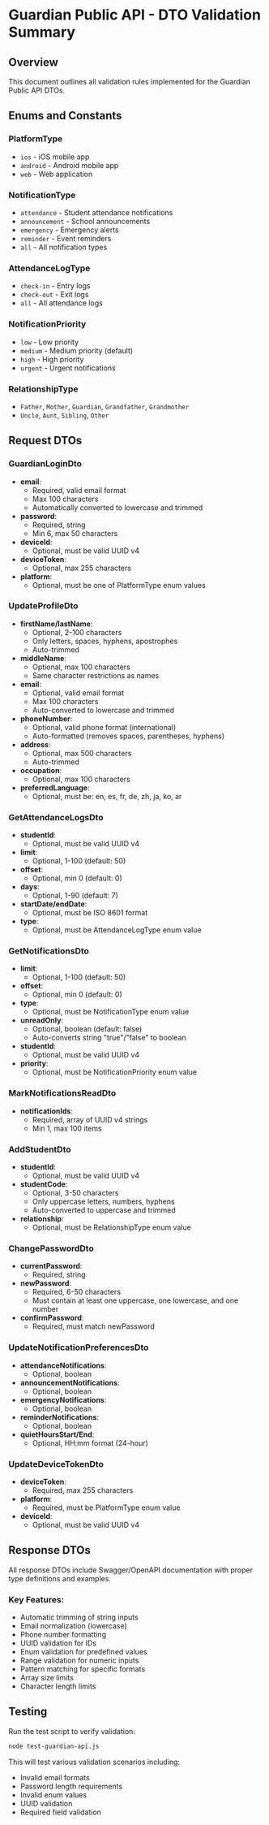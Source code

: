 # Guardian Public API - DTO Validation Summary

## Overview
This document outlines all validation rules implemented for the Guardian Public API DTOs.

## Enums and Constants

### PlatformType
- `ios` - iOS mobile app
- `android` - Android mobile app  
- `web` - Web application

### NotificationType
- `attendance` - Student attendance notifications
- `announcement` - School announcements
- `emergency` - Emergency alerts
- `reminder` - Event reminders
- `all` - All notification types

### AttendanceLogType
- `check-in` - Entry logs
- `check-out` - Exit logs
- `all` - All attendance logs

### NotificationPriority
- `low` - Low priority
- `medium` - Medium priority (default)
- `high` - High priority
- `urgent` - Urgent notifications

### RelationshipType
- `Father`, `Mother`, `Guardian`, `Grandfather`, `Grandmother`
- `Uncle`, `Aunt`, `Sibling`, `Other`

## Request DTOs

### GuardianLoginDto
- **email**: 
  - Required, valid email format
  - Max 100 characters
  - Automatically converted to lowercase and trimmed
- **password**: 
  - Required, string
  - Min 6, max 50 characters
- **deviceId**: 
  - Optional, must be valid UUID v4
- **deviceToken**: 
  - Optional, max 255 characters
- **platform**: 
  - Optional, must be one of PlatformType enum values

### UpdateProfileDto
- **firstName/lastName**: 
  - Optional, 2-100 characters
  - Only letters, spaces, hyphens, apostrophes
  - Auto-trimmed
- **middleName**: 
  - Optional, max 100 characters
  - Same character restrictions as names
- **email**: 
  - Optional, valid email format
  - Max 100 characters
  - Auto-converted to lowercase and trimmed
- **phoneNumber**: 
  - Optional, valid phone format (international)
  - Auto-formatted (removes spaces, parentheses, hyphens)
- **address**: 
  - Optional, max 500 characters
  - Auto-trimmed
- **occupation**: 
  - Optional, max 100 characters
- **preferredLanguage**: 
  - Optional, must be: en, es, fr, de, zh, ja, ko, ar

### GetAttendanceLogsDto
- **studentId**: 
  - Optional, must be valid UUID v4
- **limit**: 
  - Optional, 1-100 (default: 50)
- **offset**: 
  - Optional, min 0 (default: 0)
- **days**: 
  - Optional, 1-90 (default: 7)
- **startDate/endDate**: 
  - Optional, must be ISO 8601 format
- **type**: 
  - Optional, must be AttendanceLogType enum value

### GetNotificationsDto
- **limit**: 
  - Optional, 1-100 (default: 50)
- **offset**: 
  - Optional, min 0 (default: 0)
- **type**: 
  - Optional, must be NotificationType enum value
- **unreadOnly**: 
  - Optional, boolean (default: false)
  - Auto-converts string "true"/"false" to boolean
- **studentId**: 
  - Optional, must be valid UUID v4
- **priority**: 
  - Optional, must be NotificationPriority enum value

### MarkNotificationsReadDto
- **notificationIds**: 
  - Required, array of UUID v4 strings
  - Min 1, max 100 items

### AddStudentDto
- **studentId**: 
  - Optional, must be valid UUID v4
- **studentCode**: 
  - Optional, 3-50 characters
  - Only uppercase letters, numbers, hyphens
  - Auto-converted to uppercase and trimmed
- **relationship**: 
  - Optional, must be RelationshipType enum value

### ChangePasswordDto
- **currentPassword**: 
  - Required, string
- **newPassword**: 
  - Required, 6-50 characters
  - Must contain at least one uppercase, one lowercase, and one number
- **confirmPassword**: 
  - Required, must match newPassword

### UpdateNotificationPreferencesDto
- **attendanceNotifications**: 
  - Optional, boolean
- **announcementNotifications**: 
  - Optional, boolean
- **emergencyNotifications**: 
  - Optional, boolean
- **reminderNotifications**: 
  - Optional, boolean
- **quietHoursStart/End**: 
  - Optional, HH:mm format (24-hour)

### UpdateDeviceTokenDto
- **deviceToken**: 
  - Required, max 255 characters
- **platform**: 
  - Required, must be PlatformType enum value
- **deviceId**: 
  - Optional, must be valid UUID v4

## Response DTOs

All response DTOs include Swagger/OpenAPI documentation with proper type definitions and examples.

### Key Features:
- Automatic trimming of string inputs
- Email normalization (lowercase)
- Phone number formatting
- UUID validation for IDs
- Enum validation for predefined values
- Range validation for numeric inputs
- Pattern matching for specific formats
- Array size limits
- Character length limits

## Testing

Run the test script to verify validation:
```bash
node test-guardian-api.js
```

This will test various validation scenarios including:
- Invalid email formats
- Password length requirements
- Invalid enum values
- UUID validation
- Required field validation
